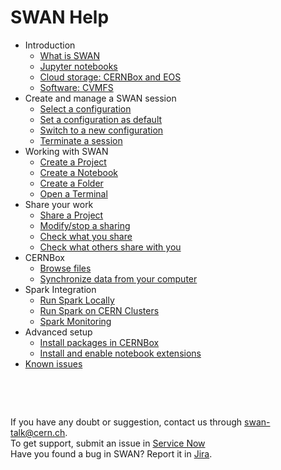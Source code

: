# SWAN Help

* Introduction
    * [What is SWAN](intro/what_is.md)
    * [Jupyter notebooks](intro/jupyter.md)
    * [Cloud storage: CERNBox and EOS](intro/cernbox.md)
    * [Software: CVMFS](intro/cvmfs.md)
* Create and manage a SWAN session
    * [Select a configuration](session/select.md)
    * [Set a configuration as default](session/set_default.md)
    * [Switch to a new configuration](session/switch.md)
    * [Terminate a session](session/terminate.md)
* Working with SWAN
    * [Create a Project](swan/create_proj.md)
    * [Create a Notebook](swan/create_notebook.md)
    * [Create a Folder](swan/create_folder.md)
    * [Open a Terminal](swan/open_terminal.md)
* Share your work
    * [Share a Project](share/how_to.md)
    * [Modify/stop a sharing](share/modify.md)
    * [Check what you share](share/being_shared.md)
    * [Check what others share with you](share/shared_with_me.md)
* CERNBox
    * [Browse files](cernbox/browse.md)
    * [Synchronize data from your computer](cernbox/sync_files.md)
* Spark Integration
    * [Run Spark Locally](spark/local.md)
    * [Run Spark on CERN Clusters](spark/clusters.md)
    * [Spark Monitoring](spark/monitoring.md)
* Advanced setup
    * [Install packages in CERNBox](advanced/install_packages.md)
    * [Install and enable notebook extensions](advanced/enable_extensions.md)
* [Known issues](issues.md)

&nbsp;

&nbsp;

If you have any doubt or suggestion, contact us through [swan-talk@cern.ch](mailto:swan-talk@cern.ch).
<br>To get support, submit an issue in [Service Now](https://cern.service-now.com/service-portal/function.do?name=swan)
<br>Have you found a bug in SWAN? Report it in [Jira](https://its.cern.ch/jira/browse/UCA).
